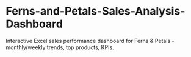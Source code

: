 # Ferns-and-Petals-Sales-Analysis-Dashboard
Interactive Excel sales performance dashboard for Ferns &amp; Petals - monthly/weekly trends, top products, KPIs.
